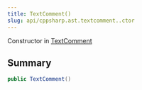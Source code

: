 ```yaml
---
title: TextComment()
slug: api/cppsharp.ast.textcomment..ctor
---
```

Constructor in [TextComment](/api/cppsharp/ast/textcomment)

## Summary



```csharp
public TextComment()
```

